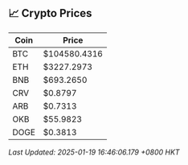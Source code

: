 ## 📈 Crypto Prices

| Coin | Price |
| ---- | ----- |
| BTC | $104580.4316 |
| ETH | $3227.2973 |
| BNB | $693.2650 |
| CRV | $0.8797 |
| ARB | $0.7313 |
| OKB | $55.9823 |
| DOGE | $0.3813 |

_Last Updated: 2025-01-19 16:46:06.179 +0800 HKT_